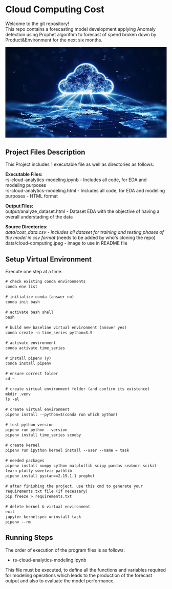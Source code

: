 # Cloud Computing Cost

Welcome to the git repository! \
This repo contains a forecasting model development applying Anomaly detection using Prophet algorithm to forecast of spend broken down by Product&Environment for the next six months.

<img src="data/cloud-computing.jpeg" width="600">

## Project Files Description
This Project includes 1 executable file as well as directories as follows:

**Executable Files:** \
rs-cloud-analytics-modeling.ipynb - Includes all code, for EDA and modeling purposes \
rs-cloud-analytics-modeling.html - Includes all code, for EDA and modeling purposes - HTML format

**Output Files:** \
output/analyze_dataset.html - Dataset EDA with the objective of having a overall understading of the data

**Source Directories:** \
*data/cost_data.csv - includes all dataset for training and testing phases of the model in csv format* (needs to be added by who's cloning the repo)
data/cloud-computing.jpeg - image to use in README file


## Setup Virtual Environment
Execute one step at a time.

```
# check existing conda environments
conda env list

# initialize conda (answer no)
conda init bash

# activate bash shell
bash

# build new baseline virtual environment (answer yes)
conda create -n time_series python=3.9

# activate environment
conda activate time_series

# install pipenv (y)
conda install pipenv

# ensure correct folder
cd ~

# create virtual environment folder (and confirm its existence)
mkdir .venv
ls -al

# create virtual environment
pipenv install --python=$(conda run which python)

# test python version
pipenv run python --version
pipenv install time_series scooby

# create kernel
pipenv run ipython kernel install --user --name = task

# needed packages
pipenv install numpy cython matplotlib scipy pandas seaborn scikit-learn plotly sweetviz pathlib
pipenv install pystan==2.19.1.1 prophet

# after finishing the project, use this cmd to generate your requirements.txt file (if necessary)
pip freeze > requirements.txt

# delete kernel & virtual environment
exit
jupyter kernelspec uninstall task
pipenv --rm

```


## Running Steps
The order of execution of the program files is as follows:

- rs-cloud-analytics-modeling.ipynb

This file must be executed, to define all the functions and variables required for modeling operations which leads to the production of the forecast output and also to evaluate the model performance.
